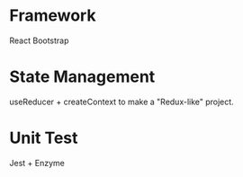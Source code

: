 # Framework

React
Bootstrap

# State Management

useReducer + createContext to make a "Redux-like" project.

# Unit Test

Jest + Enzyme
